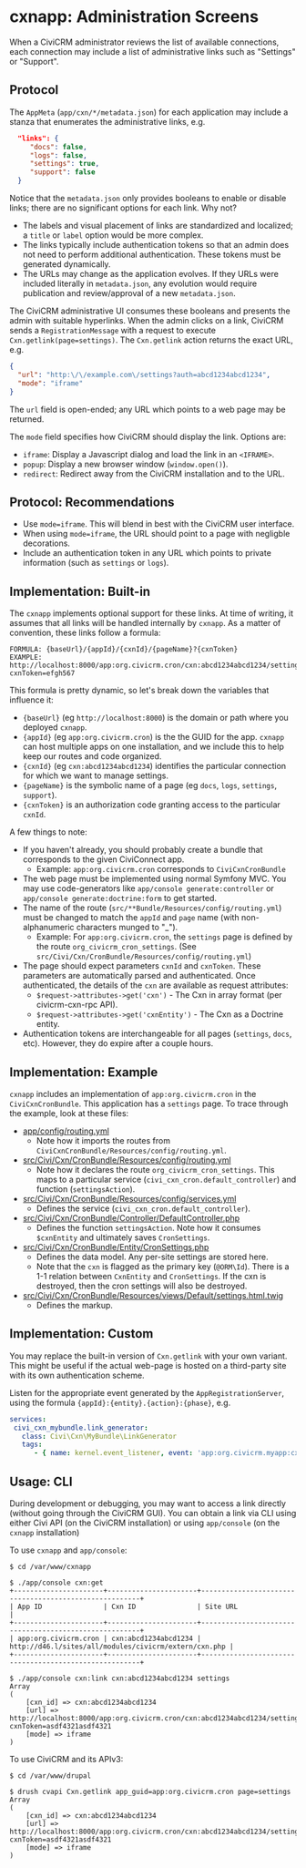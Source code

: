 # cxnapp: Administration Screens

When a CiviCRM administrator reviews the list of available connections, each
connection may include a list of administrative links such as "Settings" or
"Support".

## Protocol

The `AppMeta` (`app/cxn/*/metadata.json`) for each application may include a stanza that enumerates
the administrative links, e.g.

```json
  "links": {
     "docs": false,
     "logs": false,
     "settings": true,
     "support": false
  }
```

Notice that the `metadata.json` only provides booleans to enable or disable links; there are no
significant options for each link.  Why not?

 * The labels and visual placement of links are standardized and localized; a `title`
   or `label` option would be more complex.
 * The links typically include authentication tokens so that an admin does not need
   to perform additional authentication. These tokens must be generated dynamically.
 * The URLs may change as the application evolves. If they URLs were included literally in
   `metadata.json`, any evolution would require publication and review/approval of a new
   `metadata.json`.

The CiviCRM administrative UI consumes these booleans and presents the admin with suitable
hyperlinks.  When the admin clicks on a link, CiviCRM sends a `RegistrationMessage` with a request
to execute `Cxn.getlink(page=settings)`.  The `Cxn.getlink` action returns the exact URL, e.g.

```json
{
  "url": "http:\/\/example.com\/settings?auth=abcd1234abcd1234",
  "mode": "iframe"
}
```

The `url` field is open-ended; any URL which points to a web page may be returned.

The `mode` field specifies how CiviCRM should display the link. Options are:

 * `iframe`: Display a Javascript dialog and load the link in an `<IFRAME>`.
 * `popup`: Display a new browser window (`window.open()`).
 * `redirect`: Redirect away from the CiviCRM installation and to the URL.

## Protocol: Recommendations

 * Use `mode=iframe`. This will blend in best with the CiviCRM user interface.
 * When using `mode=iframe`, the URL should point to a page with negligble decorations.
 * Include an authentication token in any URL which points to private information
   (such as `settings` or `logs`).

## Implementation: Built-in

The `cxnapp` implements optional support for these links. At time of writing, it assumes
that all links will be handled internally by `cxnapp`. As a matter of convention, these
links follow a formula:

```
FORMULA: {baseUrl}/{appId}/{cxnId}/{pageName}?{cxnToken}
EXAMPLE: http://localhost:8000/app:org.civicrm.cron/cxn:abcd1234abcd1234/settings?cxnToken=efgh567
```

This formula is pretty dynamic, so let's break down the variables that influence it:

 * `{baseUrl}` (eg `http://localhost:8000`) is the domain or path where you deployed `cxnapp`.
 * `{appId}` (eg `app:org.civicrm.cron`) is the the GUID for the app.
   `cxnapp` can host multiple apps on one installation, and we include
   this to help keep our routes and code organized.
 * `{cxnId}` (eg `cxn:abcd1234abcd1234`) identifies the particular connection for which
   we want to manage settings.
 * `{pageName}` is the symbolic name of a page (eg `docs`, `logs`, `settings`, `support`).
 * `{cxnToken}` is an authorization code granting access to the particular `cxnId`.

A few things to note:

 * If you haven't already, you should probably create a bundle that corresponds to the
   given CiviConnect app.
     * Example: `app:org.civicrm.cron` corresponds to `CiviCxnCronBundle`
 * The web page must be implemented using normal Symfony MVC. You may use code-generators
   like `app/console generate:controller` or `app/console generate:doctrine:form` to
   get started.
 * The name of the route (`src/**Bundle/Resources/config/routing.yml`) must be changed to match
   the `appId` and `page` name (with non-alphanumeric characters munged to "_").
     * Example: For `app:org.civicrm.cron`, the `settings` page is defined by the route
       `org_civicrm_cron_settings`. (See `src/Civi/Cxn/CronBundle/Resources/config/routing.yml`)
 * The page should expect parameters `cxnId` and `cxnToken`. These parameters are automatically
   parsed and authenticated. Once authenticated, the details of the `cxn` are available as
   request attributes:
     * `$request->attributes->get('cxn')` - The Cxn in array format (per civicrm-cxn-rpc API).
     * `$request->attributes->get('cxnEntity')` - The Cxn as a Doctrine entity.
 * Authentication tokens are interchangeable for all pages (`settings`, `docs`, etc). However,
   they do expire after a couple hours.

## Implementation: Example

`cxnapp` includes an implementation of `app:org.civicrm.cron` in the `CiviCxnCronBundle`. This
application has a `settings` page. To trace through the example, look at these files:

 * [app/config/routing.yml](../app/config/routing.yml)
   * Note how it imports the routes from `CiviCxnCronBundle/Resources/config/routing.yml`.
 * [src/Civi/Cxn/CronBundle/Resources/config/routing.yml](../src/Civi/Cxn/CronBundle/Resources/config/routing.yml)
   * Note how it declares the route `org_civicrm_cron_settings`. This maps to a particular service
     (`civi_cxn_cron.default_controller`) and function (`settingsAction`).
 * [src/Civi/Cxn/CronBundle/Resources/config/services.yml](../src/Civi/Cxn/CronBundle/Resources/config/services.yml)
   * Defines the service (`civi_cxn_cron.default_controller`).
 * [src/Civi/Cxn/CronBundle/Controller/DefaultController.php](../src/Civi/Cxn/CronBundle/Controller/DefaultController.php)
   * Defines the function `settingsAction`. Note how it consumes `$cxnEntity` and ultimately saves `CronSettings`.
 * [src/Civi/Cxn/CronBundle/Entity/CronSettings.php](../src/Civi/Cxn/CronBundle/Entity/CronSettings.php)
   * Defines the data model. Any per-site settings are stored here.
   * Note that the `cxn` is flagged as the primary key (`@ORM\Id`). There is a 1-1 relation between `CxnEntity`
     and `CronSettings`. If the cxn is destroyed, then the cron settings will also be destroyed.
 * [src/Civi/Cxn/CronBundle/Resources/views/Default/settings.html.twig](../src/Civi/Cxn/CronBundle/Resources/views/Default/settings.html.twig)
   * Defines the markup.

## Implementation: Custom

You may replace the built-in version of `Cxn.getlink` with your own variant.
This might be useful if the actual web-page is hosted on a third-party site
with its own authentication scheme.

Listen for the appropriate event generated by the `AppRegistrationServer`,
using the formula `{appId}:{entity}.{action}:{phase}`, e.g.

```yaml
services:
 civi_cxn_mybundle.link_generator:
   class: Civi\Cxn\MyBundle\LinkGenerator
   tags:
      - { name: kernel.event_listener, event: 'app:org.civicrm.myapp:cxn.getlink:call', method: onGetLink }
```

## Usage: CLI

During development or debugging, you may want to access a link directly (without going through the
CiviCRM GUI). You can obtain a link via CLI using either Civi API (on the CiviCRM installation) or
using `app/console` (on the `cxnapp` installation)

To use `cxnapp` and `app/console`:

```
$ cd /var/www/cxnapp

$ ./app/console cxn:get
+----------------------+----------------------+-------------------------------------------------------+
| App ID               | Cxn ID               | Site URL                                              |
+----------------------+----------------------+-------------------------------------------------------+
| app:org.civicrm.cron | cxn:abcd1234abcd1234 | http://d46.l/sites/all/modules/civicrm/extern/cxn.php |
+----------------------+----------------------+-------------------------------------------------------+

$ ./app/console cxn:link cxn:abcd1234abcd1234 settings
Array
(
    [cxn_id] => cxn:abcd1234abcd1234
    [url] => http://localhost:8000/app:org.civicrm.cron/cxn:abcd1234abcd1234/settings?cxnToken=asdf4321asdf4321
    [mode] => iframe
)
```

To use CiviCRM and its APIv3:

```
$ cd /var/www/drupal

$ drush cvapi Cxn.getlink app_guid=app:org.civicrm.cron page=settings
Array
(
    [cxn_id] => cxn:abcd1234abcd1234
    [url] => http://localhost:8000/app:org.civicrm.cron/cxn:abcd1234abcd1234/settings?cxnToken=asdf4321asdf4321
    [mode] => iframe
)
```
